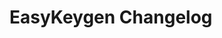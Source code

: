 # EasyKeygen Changelog
<!--
## 0.0.1

Released June 24, 2013 ([0.0.1](https://github.com/Alaude/Easy-Key-Gen/tree/v0.0.1)).

* Initial Release.
-->